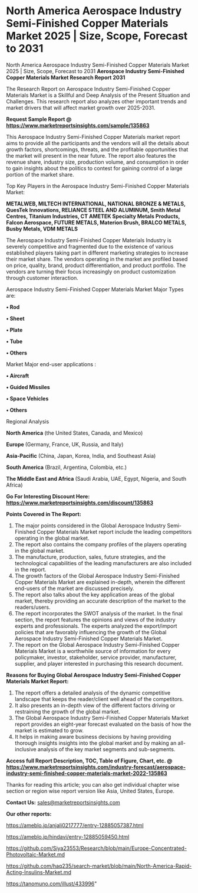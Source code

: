 # North America Aerospace Industry Semi-Finished Copper Materials Market 2025 | Size, Scope, Forecast to 2031
North America Aerospace Industry Semi-Finished Copper Materials Market 2025 | Size, Scope, Forecast to 2031
<strong>Aerospace Industry Semi-Finished Copper Materials Market Research Report 2031</strong>

The Research Report on Aerospace Industry Semi-Finished Copper Materials Market is a Skillful and Deep Analysis of the Present Situation and Challenges. This research report also analyzes other important trends and market drivers that will affect market growth over 2025-2031.

<strong>Request Sample Report @ <a href=https://www.marketreportsinsights.com/sample/135863>https://www.marketreportsinsights.com/sample/135863</a></strong>

This Aerospace Industry Semi-Finished Copper Materials market report aims to provide all the participants and the vendors will all the details about growth factors, shortcomings, threats, and the profitable opportunities that the market will present in the near future. The report also features the revenue share, industry size, production volume, and consumption in order to gain insights about the politics to contest for gaining control of a large portion of the market share.

Top Key Players in the Aerospace Industry Semi-Finished Copper Materials Market:

<strong>METALWEB, MILTECH INTERNATIONAL, NATIONAL BRONZE & METALS, QuesTek Innovations, RELIANCE STEEL AND ALUMINUM, Smith Metal Centres, Titanium Industries, CT AMETEK Specialty Metals Products, Falcon Aerospace, FUTURE METALS, Materion Brush, BRALCO METALS, Busby Metals, VDM METALS</strong>

The Aerospace Industry Semi-Finished Copper Materials Industry is severely competitive and fragmented due to the existence of various established players taking part in different marketing strategies to increase their market share. The vendors operating in the market are profiled based on price, quality, brand, product differentiation, and product portfolio. The vendors are turning their focus increasingly on product customization through customer interaction.

Aerospace Industry Semi-Finished Copper Materials Market Major Types are:

<strong>• Rod

• Sheet

• Plate

• Tube

• Others</strong>

Market Major end-user applications :

<strong>• Aircraft

• Guided Missiles

• Space Vehicles

• Others</strong>

Regional Analysis

</u><strong><b>North America</b></strong> (the United States, Canada, and Mexico)

<strong><b>Europe </b></strong>(Germany, France, UK, Russia, and Italy)

<strong><b>Asia-Pacific</b></strong> (China, Japan, Korea, India, and Southeast Asia)

<strong><b>South America</b></strong> (Brazil, Argentina, Colombia, etc.)

<strong><b>The Middle East and Africa</b></strong> (Saudi Arabia, UAE, Egypt, Nigeria, and South Africa)

<strong>Go For Interesting Discount Here: <a href=https://www.marketreportsinsights.com/discount/135863>https://www.marketreportsinsights.com/discount/135863</a></strong>

<strong>Points Covered in The Report:</strong>
<ol>
  <li>The major points considered in the Global Aerospace Industry Semi-Finished Copper Materials Market report include the leading competitors operating in the global market.</li>
  <li>The report also contains the company profiles of the players operating in the global market.</li>
  <li>The manufacture, production, sales, future strategies, and the technological capabilities of the leading manufacturers are also included in the report.</li>
  <li>The growth factors of the Global Aerospace Industry Semi-Finished Copper Materials Market are explained in-depth, wherein the different end-users of the market are discussed precisely.</li>
  <li>The report also talks about the key application areas of the global market, thereby providing an accurate description of the market to the readers/users.</li>
  <li>The report incorporates the SWOT analysis of the market. In the final section, the report features the opinions and views of the industry experts and professionals. The experts analyzed the export/import policies that are favorably influencing the growth of the Global Aerospace Industry Semi-Finished Copper Materials Market.</li>
  <li>The report on the Global Aerospace Industry Semi-Finished Copper Materials Market is a worthwhile source of information for every policymaker, investor, stakeholder, service provider, manufacturer, supplier, and player interested in purchasing this research document.</li>
</ol>
<strong>Reasons for Buying Global Aerospace Industry Semi-Finished Copper Materials Market Report:</strong>

<ol>
  <li>The report offers a detailed analysis of the dynamic competitive landscape that keeps the reader/client well ahead of the competitors.</li>
  <li>It also presents an in-depth view of the different factors driving or restraining the growth of the global market.</li>
  <li>The Global Aerospace Industry Semi-Finished Copper Materials Market report provides an eight-year forecast evaluated on the basis of how the market is estimated to grow.</li>
  <li>It helps in making aware business decisions by having providing thorough insights insights into the global market and by making an all-inclusive analysis of the key market segments and sub-segments.</li>
</ol>
<strong>Access full Report Description, TOC, Table of Figure, Chart, etc. @ <a href=https://www.marketreportsinsights.com/industry-forecast/aerospace-industry-semi-finished-copper-materials-market-2022-135863>https://www.marketreportsinsights.com/industry-forecast/aerospace-industry-semi-finished-copper-materials-market-2022-135863</a></strong>


Thanks for reading this article; you can also get individual chapter wise section or region wise report version like Asia, United States, Europe.

<strong>Contact Us:</strong>
sales@marketreportsinsights.com

<strong>Our other reports:</strong>

<a href=https://ameblo.jp/anjali0217777/entry-12885057387.html>https://ameblo.jp/anjali0217777/entry-12885057387.html</a>

<a href=https://ameblo.jp/hindavi/entry-12885059450.html>https://ameblo.jp/hindavi/entry-12885059450.html</a>

<a href=https://github.com/Siya23553/Research/blob/main/Europe-Concentrated-Photovoltaic-Market.md>https://github.com/Siya23553/Research/blob/main/Europe-Concentrated-Photovoltaic-Market.md</a>

<a href=https://github.com/haq235/search-market/blob/main/North-America-Rapid-Acting-Insulins-Market.md>https://github.com/haq235/search-market/blob/main/North-America-Rapid-Acting-Insulins-Market.md</a>

<a href=https://tanomuno.com/illust/433996>https://tanomuno.com/illust/433996</a>"
